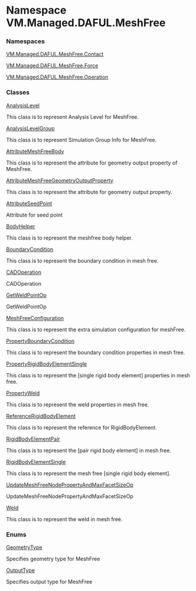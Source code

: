 # Namespace VM.Managed.DAFUL.MeshFree

### Namespaces

 [VM.Managed.DAFUL.MeshFree.Contact](VM.Managed.DAFUL.MeshFree.Contact.md)

 [VM.Managed.DAFUL.MeshFree.Force](VM.Managed.DAFUL.MeshFree.Force.md)

 [VM.Managed.DAFUL.MeshFree.Operation](VM.Managed.DAFUL.MeshFree.Operation.md)

### Classes

 [AnalysisLevel](VM.Managed.DAFUL.MeshFree.AnalysisLevel.md)

This class is to represent Analysis Level for MeshFree.

 [AnalysisLevelGroup](VM.Managed.DAFUL.MeshFree.AnalysisLevelGroup.md)

This class is to represent Simulation Group Info for MeshFree.

 [AttributeMeshFreeBody](VM.Managed.DAFUL.MeshFree.AttributeMeshFreeBody.md)

This class is to represent the attribute for geometry output property of MeshFree.

 [AttributeMeshFreeGeometryOutputProperty](VM.Managed.DAFUL.MeshFree.AttributeMeshFreeGeometryOutputProperty.md)

This class is to represent the attribute for geometry output property.

 [AttributeSeedPoint](VM.Managed.DAFUL.MeshFree.AttributeSeedPoint.md)

Attribute for seed point

 [BodyHelper](VM.Managed.DAFUL.MeshFree.BodyHelper.md)

This class is to represent the meshfree body helper.

 [BoundaryCondition](VM.Managed.DAFUL.MeshFree.BoundaryCondition.md)

This class is to represent the boundary condition in mesh free.

 [CADOperation](VM.Managed.DAFUL.MeshFree.CADOperation.md)

CADOperation

 [GetWeldPointOp](VM.Managed.DAFUL.MeshFree.GetWeldPointOp.md)

GetWeldPointOp

 [MeshFreeConfiguration](VM.Managed.DAFUL.MeshFree.MeshFreeConfiguration.md)

This class is to represent the extra simulation configuration for meshFree.

 [PropertyBoundaryCondition](VM.Managed.DAFUL.MeshFree.PropertyBoundaryCondition.md)

This class is to represent the boundary condition properties in mesh free.

 [PropertyRigidBodyElementSingle](VM.Managed.DAFUL.MeshFree.PropertyRigidBodyElementSingle.md)

This class is to represent the [single rigid body element] properties in mesh free.

 [PropertyWeld](VM.Managed.DAFUL.MeshFree.PropertyWeld.md)

This class is to represent the weld properties in mesh free.

 [ReferenceRigidBodyElement](VM.Managed.DAFUL.MeshFree.ReferenceRigidBodyElement.md)

This class is to represent the reference for RigidBodyElement.

 [RigidBodyElementPair](VM.Managed.DAFUL.MeshFree.RigidBodyElementPair.md)

This class is to represent the [pair rigid body element] in mesh free.

 [RigidBodyElementSingle](VM.Managed.DAFUL.MeshFree.RigidBodyElementSingle.md)

This class is to represent the mesh free [single rigid body element].

 [UpdateMeshFreeNodePropertyAndMaxFacetSizeOp](VM.Managed.DAFUL.MeshFree.UpdateMeshFreeNodePropertyAndMaxFacetSizeOp.md)

UpdateMeshFreeNodePropertyAndMaxFacetSizeOp

 [Weld](VM.Managed.DAFUL.MeshFree.Weld.md)

This class is to represent the weld in mesh free.

### Enums

 [GeometryType](VM.Managed.DAFUL.MeshFree.GeometryType.md)

Specifies geometry type for MeshFree

 [OutputType](VM.Managed.DAFUL.MeshFree.OutputType.md)

Specifies output type for MeshFree


